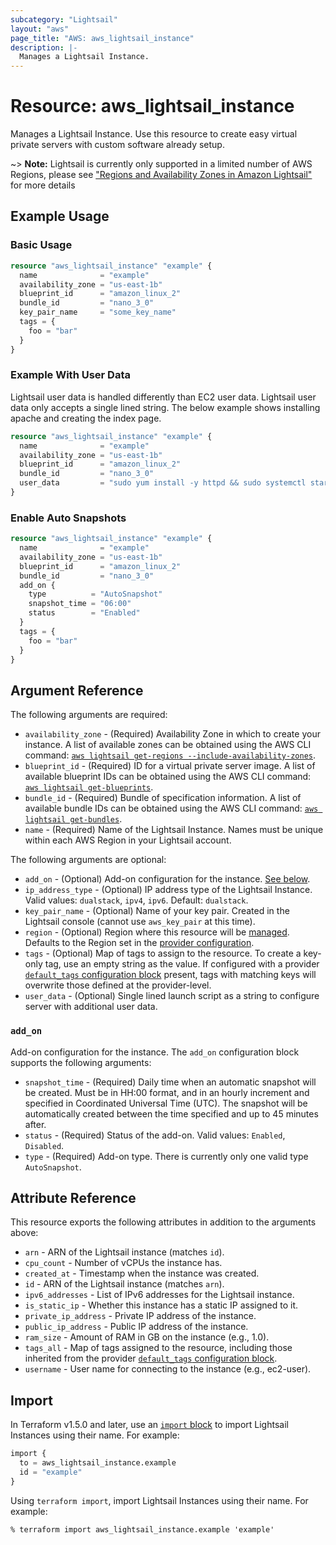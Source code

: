 ```yaml
---
subcategory: "Lightsail"
layout: "aws"
page_title: "AWS: aws_lightsail_instance"
description: |-
  Manages a Lightsail Instance.
---
```


# Resource: aws_lightsail_instance

Manages a Lightsail Instance. Use this resource to create easy virtual private servers with custom software already setup.

~> **Note:** Lightsail is currently only supported in a limited number of AWS Regions, please see ["Regions and Availability Zones in Amazon Lightsail"](https://lightsail.aws.amazon.com/ls/docs/overview/article/understanding-regions-and-availability-zones-in-amazon-lightsail) for more details

## Example Usage

### Basic Usage

```terraform
resource "aws_lightsail_instance" "example" {
  name              = "example"
  availability_zone = "us-east-1b"
  blueprint_id      = "amazon_linux_2"
  bundle_id         = "nano_3_0"
  key_pair_name     = "some_key_name"
  tags = {
    foo = "bar"
  }
}
```

### Example With User Data

Lightsail user data is handled differently than EC2 user data. Lightsail user data only accepts a single lined string. The below example shows installing apache and creating the index page.

```terraform
resource "aws_lightsail_instance" "example" {
  name              = "example"
  availability_zone = "us-east-1b"
  blueprint_id      = "amazon_linux_2"
  bundle_id         = "nano_3_0"
  user_data         = "sudo yum install -y httpd && sudo systemctl start httpd && sudo systemctl enable httpd && echo '<h1>Deployed via Terraform</h1>' | sudo tee /var/www/html/index.html"
}
```

### Enable Auto Snapshots

```terraform
resource "aws_lightsail_instance" "example" {
  name              = "example"
  availability_zone = "us-east-1b"
  blueprint_id      = "amazon_linux_2"
  bundle_id         = "nano_3_0"
  add_on {
    type          = "AutoSnapshot"
    snapshot_time = "06:00"
    status        = "Enabled"
  }
  tags = {
    foo = "bar"
  }
}
```

## Argument Reference

The following arguments are required:

* `availability_zone` - (Required) Availability Zone in which to create your instance. A list of available zones can be obtained using the AWS CLI command: [`aws lightsail get-regions --include-availability-zones`](https://awscli.amazonaws.com/v2/documentation/api/latest/reference/lightsail/get-regions.html).
* `blueprint_id` - (Required) ID for a virtual private server image. A list of available blueprint IDs can be obtained using the AWS CLI command: [`aws lightsail get-blueprints`](https://awscli.amazonaws.com/v2/documentation/api/latest/reference/lightsail/get-blueprints.html).
* `bundle_id` - (Required) Bundle of specification information. A list of available bundle IDs can be obtained using the AWS CLI command: [`aws lightsail get-bundles`](https://awscli.amazonaws.com/v2/documentation/api/latest/reference/lightsail/get-bundles.html).
* `name` - (Required) Name of the Lightsail Instance. Names must be unique within each AWS Region in your Lightsail account.

The following arguments are optional:

* `add_on` - (Optional) Add-on configuration for the instance. [See below](#add_on).
* `ip_address_type` - (Optional) IP address type of the Lightsail Instance. Valid values: `dualstack`, `ipv4`, `ipv6`. Default: `dualstack`.
* `key_pair_name` - (Optional) Name of your key pair. Created in the Lightsail console (cannot use `aws_key_pair` at this time).
* `region` - (Optional) Region where this resource will be [managed](https://docs.aws.amazon.com/general/latest/gr/rande.html#regional-endpoints). Defaults to the Region set in the [provider configuration](https://registry.terraform.io/providers/hashicorp/aws/latest/docs#aws-configuration-reference).
* `tags` - (Optional) Map of tags to assign to the resource. To create a key-only tag, use an empty string as the value. If configured with a provider [`default_tags` configuration block](https://registry.terraform.io/providers/hashicorp/aws/latest/docs#default_tags-configuration-block) present, tags with matching keys will overwrite those defined at the provider-level.
* `user_data` - (Optional) Single lined launch script as a string to configure server with additional user data.

### `add_on`

Add-on configuration for the instance. The `add_on` configuration block supports the following arguments:

* `snapshot_time` - (Required) Daily time when an automatic snapshot will be created. Must be in HH:00 format, and in an hourly increment and specified in Coordinated Universal Time (UTC). The snapshot will be automatically created between the time specified and up to 45 minutes after.
* `status` - (Required) Status of the add-on. Valid values: `Enabled`, `Disabled`.
* `type` - (Required) Add-on type. There is currently only one valid type `AutoSnapshot`.

## Attribute Reference

This resource exports the following attributes in addition to the arguments above:

* `arn` - ARN of the Lightsail instance (matches `id`).
* `cpu_count` - Number of vCPUs the instance has.
* `created_at` - Timestamp when the instance was created.
* `id` - ARN of the Lightsail instance (matches `arn`).
* `ipv6_addresses` - List of IPv6 addresses for the Lightsail instance.
* `is_static_ip` - Whether this instance has a static IP assigned to it.
* `private_ip_address` - Private IP address of the instance.
* `public_ip_address` - Public IP address of the instance.
* `ram_size` - Amount of RAM in GB on the instance (e.g., 1.0).
* `tags_all` - Map of tags assigned to the resource, including those inherited from the provider [`default_tags` configuration block](https://registry.terraform.io/providers/hashicorp/aws/latest/docs#default_tags-configuration-block).
* `username` - User name for connecting to the instance (e.g., ec2-user).

## Import

In Terraform v1.5.0 and later, use an [`import` block](https://developer.hashicorp.com/terraform/language/import) to import Lightsail Instances using their name. For example:

```terraform
import {
  to = aws_lightsail_instance.example
  id = "example"
}
```

Using `terraform import`, import Lightsail Instances using their name. For example:

```console
% terraform import aws_lightsail_instance.example 'example'
```
